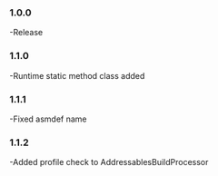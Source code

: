 ### 1.0.0 

-Release

### 1.1.0

-Runtime static method class added

### 1.1.1

-Fixed asmdef name

### 1.1.2

-Added profile check to AddressablesBuildProcessor